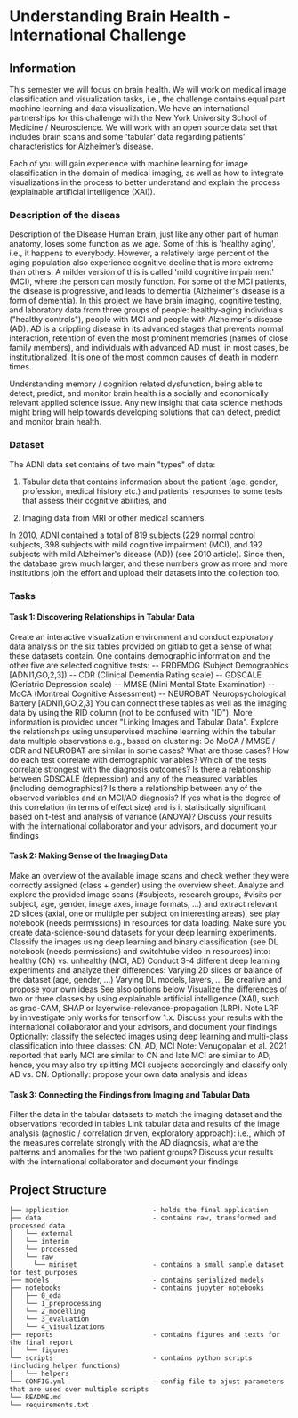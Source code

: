 # Understanding Brain Health - International Challenge

## Information

This semester we will focus on brain health. We will work on medical image classification and visualization tasks, i.e., the challenge contains equal part machine learning and data visualization. We have an international partnerships for this challenge with the New York University School of Medicine / Neuroscience. We will work with an open source data set that includes brain scans and some 'tabular' data regarding patients' characteristics for Alzheimer’s disease.

Each of you will gain experience with machine learning for image classification in the domain of medical imaging, as well as how to integrate visualizations in the process to better understand and explain the process (explainable artificial intelligence (XAI)).

### Description of the diseas
Description of the Disease
Human brain, just like any other part of human anatomy, loses some function as we age. Some of this is 'healthy aging', i.e., it happens to everybody. However, a relatively large percent of the aging population also experience cognitive decline that is more extreme than others. A milder version of this is called 'mild cognitive impairment' (MCI), where the person can mostly function. For some of the MCI patients, the disease is progressive, and leads to dementia (Alzheimer's disease is a form of dementia). In this project we have brain imaging, cognitive testing, and laboratory data from three groups of people: healthy-aging individuals ("healthy controls"), people with MCI and people with Alzheimer's disease (AD). AD is a crippling disease in its advanced stages that prevents normal interaction, retention of even the most prominent memories (names of close family members), and individuals with advanced AD must, in most cases, be institutionalized. It is one of the most common causes of death in modern times.

Understanding memory / cognition related dysfunction, being able to detect, predict, and monitor brain health is a socially and economically relevant applied science issue. Any new insight that data science methods might bring will help towards developing solutions that can detect, predict and monitor brain health.
### Dataset

The ADNI data set contains of two main "types" of data:
1) Tabular data that contains information about the patient (age, gender, profession, medical history etc.) and patients' responses to some tests that assess their cognitive abilities, and

2) Imaging data from MRI or other medical scanners.

In 2010, ADNI contained a total of 819 subjects (229 normal control subjects, 398 subjects with mild cognitive impairment (MCI), and 192 subjects with mild Alzheimer's disease (AD)) (see 2010 article). Since then, the database grew much larger, and these numbers grow as more and more institutions join the effort and upload their datasets into the collection too.

### Tasks
#### Task 1: Discovering Relationships in Tabular Data
Create an interactive visualization environment and conduct exploratory data analysis on the six tables provided on gitlab to get a sense of what these datasets contain. One contains demographic information and the other five are selected cognitive tests:
-- PRDEMOG (Subject Demographics [ADNI1,GO,2,3])
-- CDR (Clinical Dementia Rating scale)
-- GDSCALE (Geriatric Depression scale)
-- MMSE (Mini Mental State Examination)
-- MoCA (Montreal Cognitive Assessment)
-- NEUROBAT Neuropsychological Battery [ADNI1,GO,2,3]
You can connect these tables as well as the imaging data by using the RID column (not to be confused with "ID"). More information is provided under "Linking Images and Tabular Data".
Explore the relationships using unsupervised machine learning within the tabular data multiple observations e.g., based on clustering: Do MoCA / MMSE / CDR and NEUROBAT are similar in some cases? What are those cases? How do each test correlate with demographic variables? Which of the tests correlate strongest with the diagnosis outcomes?
Is there a relationship between GDSCALE (depression) and any of the measured variables (including demographics)?
Is there a relationship between any of the observed variables and an MCI/AD diagnosis? If yes what is the degree of this correlation (in terms of effect size) and is it statistically significant based on t-test and analysis of variance (ANOVA)?
Discuss your results with the international collaborator and your advisors, and document your findings
#### Task 2: Making Sense of the Imaging Data
Make an overview of the available image scans and check wether they were correctly assigned (class + gender) using the overview sheet.
Analyze and explore the provided image scans (#subjects, research groups, #visits per subject, age, gender, image axes, image formats, ...) and extract relevant 2D slices (axial, one or multiple per subject on interesting areas), see play notebook (needs permissions) in resources for data loading.
Make sure you create data-science-sound datasets for your deep learning experiments.
Classify the images using deep learning and binary classification (see DL notebook (needs permissions) and switchtube video in resources) into: healthy (CN) vs. unhealthy (MCI, AD)
Conduct 3-4 different deep learning experiments and analyze their differences:
Varying 2D slices or balance of the dataset (age, gender, …)
Varying DL models, layers, …
Be creative and propose your own ideas
See also options below
Visualize the differences of two or three classes by using explainable artificial intelligence (XAI), such as grad-CAM, SHAP or layerwise-relevance-propagation (LRP). Note LRP by innvestigate only works for tensorflow 1.x.
Discuss your results with the international collaborator and your advisors, and document your findings
Optionally: classify the selected images using deep learning and multi-class classification into three classes: CN, AD, MCI
Note: Venugopalan et al. 2021 reported that early MCI are similar to CN and late MCI are similar to AD; hence, you may also try splitting MCI subjects accordingly and  classify only AD vs. CN.
Optionally: propose your own data analysis and ideas

#### Task 3: Connecting the Findings from Imaging and Tabular Data
Filter the data in the tabular datasets to match the imaging dataset and the observations recorded in tables
Link tabular data and results of the image analysis (agnostic / correlation driven, exploratory approach): i.e., which of the measures correlate strongly with the AD diagnosis, what are the patterns and anomalies for the two patient groups?
Discuss your results with the international collaborator and document your findings

## Project Structure
```
├── application                     - holds the final application
├── data                            - contains raw, transformed and processed data
│   └── external               
│   └── interim
│   └── processed
│   └── raw
│     └── miniset                   - contains a small sample dataset for test purposes
├── models                          - contains serialized models
├── notebooks                       - contains jupyter notebooks 
│   ├── 0_eda
│   └── 1_preprocessing
│   └── 2_modelling
│   └── 3_evaluation
│   └── 4_visualizations
├── reports                         - contains figures and texts for the final report
│   └── figures
└── scripts                         - contains python scripts (including helper functions)
│   └── helpers
└── CONFIG.yml                      - config file to ajust parameters that are used over multiple scripts
└── README.md
└── requirements.txt

```